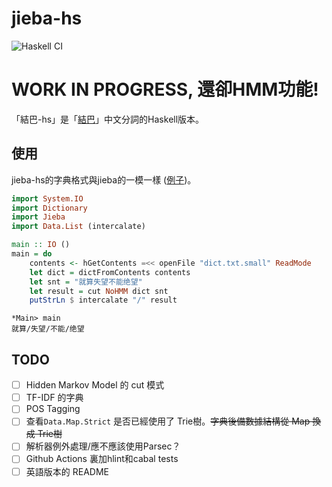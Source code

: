 # jieba-hs
![Haskell CI](https://github.com/zyklotomic/jieba-hs/workflows/Haskell%20CI/badge.svg)

# WORK IN PROGRESS, 還卻HMM功能!

「結巴-hs」是「[結巴](https://github.com/fxsjy/jieba)」中文分詞的Haskell版本。

## 使用
jieba-hs的字典格式與jieba的一模一樣 ([例子](https://github.com/fxsjy/jieba/tree/master/extra_dict))。

```haskell
import System.IO
import Dictionary
import Jieba
import Data.List (intercalate)

main :: IO ()
main = do
    contents <- hGetContents =<< openFile "dict.txt.small" ReadMode
    let dict = dictFromContents contents
    let snt = "就算失望不能绝望"
    let result = cut NoHMM dict snt
    putStrLn $ intercalate "/" result
```
```
*Main> main
就算/失望/不能/绝望
```

## TODO
- [ ] Hidden Markov Model 的 cut 模式
- [ ] TF-IDF 的字典
- [ ] POS Tagging
- [ ] 查看`Data.Map.Strict` 是否已經使用了 Trie樹。~~字典後備數據結構從 Map 換成 Trie樹~~
- [ ] 解析器例外處理/應不應該使用Parsec？
- [ ] Github Actions 裏加hlint和cabal tests
- [ ] 英語版本的 README
